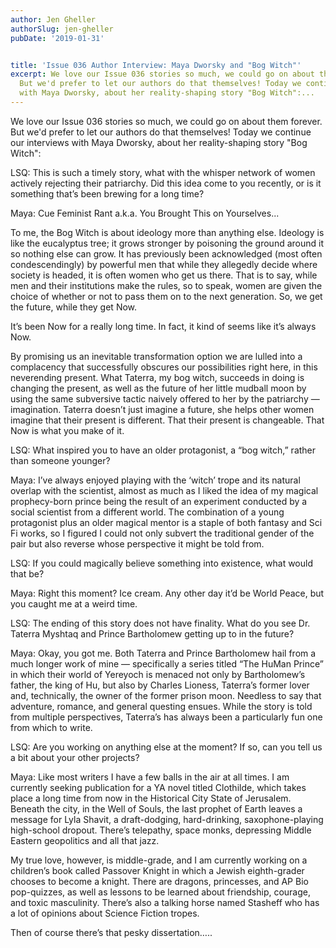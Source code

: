 ```yaml
---
author: Jen Gheller
authorSlug: jen-gheller
pubDate: '2019-01-31'


title: 'Issue 036 Author Interview: Maya Dworsky and "Bog Witch"'
excerpt: We love our Issue 036 stories so much, we could go on about them forever.
  But we'd prefer to let our authors do that themselves! Today we continue our interviews
  with Maya Dworsky, about her reality-shaping story "Bog Witch":...
---
```

We love our Issue 036 stories so much, we could go on about them forever. But we'd prefer to let our authors do that themselves! Today we continue our interviews with Maya Dworsky, about her reality-shaping story "Bog Witch":

LSQ: This is such a timely story, what with the whisper network of women actively rejecting their patriarchy. Did this idea come to you recently, or is it something that’s been brewing for a long time?

Maya: Cue Feminist Rant a.k.a. You Brought This on Yourselves...

To me, the Bog Witch is about ideology more than anything else. Ideology is like the eucalyptus tree; it grows stronger by poisoning the ground around it so nothing else can grow. It has previously been acknowledged (most often condescendingly) by powerful men that while they allegedly decide where society is headed, it is often women who get us there. That is to say, while men and their institutions make the rules, so to speak, women are given the choice of whether or not to pass them on to the next generation. So, we get the future, while they get Now.

It’s been Now for a really long time. In fact, it kind of seems like it’s always Now.

By promising us an inevitable transformation option we are lulled into a complacency that successfully obscures our possibilities right here, in this neverending present. What Taterra, my bog witch, succeeds in doing is changing the present, as well as the future of her little mudball moon by using the same subversive tactic naively offered to her by the patriarchy — imagination. Taterra doesn’t just imagine a future, she helps other women imagine that their present is different. That their present is changeable. That Now is what you make of it.

LSQ: What inspired you to have an older protagonist, a “bog witch,” rather than someone younger?

Maya: I’ve always enjoyed playing with the ‘witch’ trope and its natural overlap with the scientist, almost as much as I liked the idea of my magical prophecy-born prince being the result of an experiment conducted by a social scientist from a different world. The combination of a young protagonist plus an older magical mentor is a staple of both fantasy and Sci Fi works, so I figured I could not only subvert the traditional gender of the pair but also reverse whose perspective it might be told from.

LSQ: If you could magically believe something into existence, what would that be?

Maya: Right this moment? Ice cream. Any other day it’d be World Peace, but you caught me at a weird time.

LSQ: The ending of this story does not have finality. What do you see Dr. Taterra Myshtaq and Prince Bartholomew getting up to in the future?

Maya: Okay, you got me. Both Taterra and Prince Bartholomew hail from a much longer work of mine — specifically a series titled “The HuMan Prince” in which their world of Yereyoch is menaced not only by Bartholomew’s father, the king of Hu, but also by Charles Lioness, Taterra’s former lover and, technically, the owner of the former prison moon. Needless to say that adventure, romance, and general questing ensues. While the story is told from multiple perspectives, Taterra’s has always been a particularly fun one from which to write.

LSQ: Are you working on anything else at the moment? If so, can you tell us a bit about your other projects?

Maya: Like most writers I have a few balls in the air at all times. I am currently seeking publication for a YA novel titled Clothilde, which takes place a long time from now in the Historical City State of Jerusalem. Beneath the city, in the Well of Souls, the last prophet of Earth leaves a message for Lyla Shavit, a draft-dodging, hard-drinking, saxophone-playing high-school dropout. There’s telepathy, space monks, depressing Middle Eastern geopolitics and all that jazz.

My true love, however, is middle-grade, and I am currently working on a children’s book called Passover Knight in which a Jewish eighth-grader chooses to become a knight. There are dragons, princesses, and AP Bio pop-quizzes, as well as lessons to be learned about friendship, courage, and toxic masculinity. There’s also a talking horse named Stasheff who has a lot of opinions about Science Fiction tropes.

Then of course there’s that pesky dissertation…..